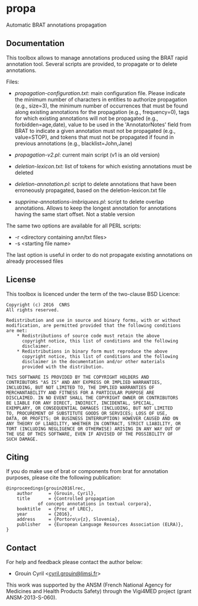 # propa
Automatic BRAT annotations propagation

## Documentation ##

This toolbox allows to manage annotations produced using the BRAT
rapid annotation tool. Several scripts are provided, to propagate or
to delete annotations.

Files:

* *propagation-configuration.txt*: main configuration file. Please
  indicate the minimum number of characters in entities to authorize
  propagation (e.g., size=3), the minimum number of occurrences that
  must be found along existing annotations for the propagation (e.g.,
  frequency=0), tags for which existing annotations will not be
  propagated (e.g., forbidden=age,date), value to be used in the
  'AnnotatorNotes' field from BRAT to indicate a given annotation must
  not be propagated (e.g., value=STOP), and tokens that must not be
  propagated if found in previous annotations (e.g.,
  blacklist=John,Jane)

* *propagation-v2.pl*: current main script (v1 is an old version)

* *deletion-lexicon.txt*: list of tokens for which existing annotations
  must be deleted

* *deletion-annotation.pl*: script to delete annotations that have been
  erroneously propagated, based on the deletion-lexicon.txt file

* *supprime-annotations-imbriquees.pl*: script to delete overlap
  annotations. Allows to keep the longest annotation for annotations
  having the same start offset. Not a stable version

The same two options are available for all PERL scripts:

* -r &lt;directory containing ann/txt files&gt;
* -s &lt;starting file name&gt;

The last option is useful in order to do not propagate existing
annotations on already processed files
  
## License ##

This toolbox is licenced under the term of the two-clause BSD Licence:

    Copyright (c) 2016  CNRS
    All rights reserved.

    Redistribution and use in source and binary forms, with or without
    modification, are permitted provided that the following conditions
    are met:
        * Redistributions of source code must retain the above
          copyright notice, this list of conditions and the following
          disclaimer.
        * Redistributions in binary form must reproduce the above
          copyright notice, this list of conditions and the following
          disclaimer in the documentation and/or other materials
          provided with the distribution.

    THIS SOFTWARE IS PROVIDED BY THE COPYRIGHT HOLDERS AND
    CONTRIBUTORS "AS IS" AND ANY EXPRESS OR IMPLIED WARRANTIES,
    INCLUDING, BUT NOT LIMITED TO, THE IMPLIED WARRANTIES OF
    MERCHANTABILITY AND FITNESS FOR A PARTICULAR PURPOSE ARE
    DISCLAIMED. IN NO EVENT SHALL THE COPYRIGHT OWNER OR CONTRIBUTORS
    BE LIABLE FOR ANY DIRECT, INDIRECT, INCIDENTAL, SPECIAL,
    EXEMPLARY, OR CONSEQUENTIAL DAMAGES (INCLUDING, BUT NOT LIMITED
    TO, PROCUREMENT OF SUBSTITUTE GOODS OR SERVICES; LOSS OF USE,
    DATA, OR PROFITS; OR BUSINESS INTERRUPTION) HOWEVER CAUSED AND ON
    ANY THEORY OF LIABILITY, WHETHER IN CONTRACT, STRICT LIABILITY, OR
    TORT (INCLUDING NEGLIGENCE OR OTHERWISE) ARISING IN ANY WAY OUT OF
    THE USE OF THIS SOFTWARE, EVEN IF ADVISED OF THE POSSIBILITY OF
    SUCH DAMAGE.

## Citing ##

If you do make use of brat or components from brat for annotation
purposes, please cite the following publication:

    @inproceedings{grouin2016lrec,
        author      = {Grouin, Cyril},
        title       = {Controlled propagation
                of concept annotations in textual corpora},
        booktitle   = {Proc of LREC},
        year        = {2016},
        address     = {Portoro\v{z}, Slovenia},
        publisher   = {European Language Resources Association (ELRA)},
    }

## Contact ##

For help and feedback please contact the author below:

* Grouin Cyril       &lt;cyril.grouin@limsi.fr&gt;

This work was supported by the ANSM (French National Agency for
Medicines and Health Products Safety) through the Vigi4MED project
(grant ANSM-2013-S-060).